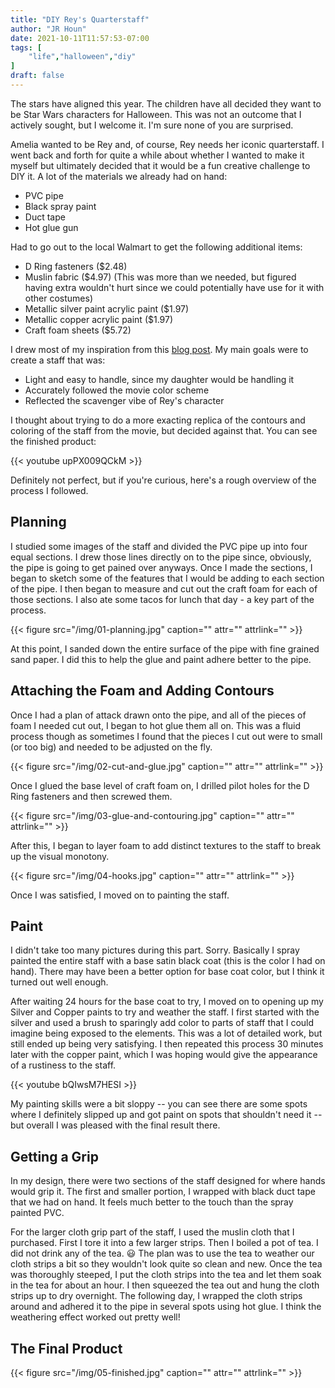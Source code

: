```yaml
---
title: "DIY Rey's Quarterstaff"
author: "JR Houn"
date: 2021-10-11T11:57:53-07:00
tags: [
    "life","halloween","diy"
]
draft: false
---
```


The stars have aligned this year. The children have all decided they want to be Star Wars characters for Halloween. This was not an outcome that I actively sought, but I welcome it. I'm sure none of you are surprised.

Amelia wanted to be Rey and, of course, Rey needs her iconic quarterstaff. I went back and forth for quite a while about whether I wanted to make it myself but ultimately decided that it would be a fun creative challenge to DIY it. A lot of the materials we already had on hand:

* PVC pipe
* Black spray paint
* Duct tape
* Hot glue gun

Had to go out to the local Walmart to get the following additional items:

* D Ring fasteners ($2.48)
* Muslin fabric ($4.97) (This was more than we needed, but figured having extra wouldn't hurt since we could potentially have use for it with other costumes)
* Metallic silver paint acrylic paint ($1.97)
* Metallic copper acrylic paint ($1.97)
* Craft foam sheets ($5.72)

I drew most of my inspiration from this [blog post](http://jillsowell.blogspot.com/2016/01/reys-staff-force-awakens-10-diy-prop.html). My main goals were to create a staff that was:

* Light and easy to handle, since my daughter would be handling it
* Accurately followed the movie color scheme
* Reflected the scavenger vibe of Rey's character

I thought about trying to do a more exacting replica of the contours and coloring of the staff from the movie, but decided against that. You can see the finished product:

{{< youtube upPX009QCkM >}}

Definitely not perfect, but if you're curious, here's a rough overview of the process I followed.

## Planning

I studied some images of the staff and divided the PVC pipe up into four equal sections. I drew those lines directly on to the pipe since, obviously, the pipe is going to get pained over anyways. Once I made the sections, I began to sketch some of the features that I would be adding to each section of the pipe. I then began to measure and cut out the craft foam for each of those sections. I also ate some tacos for lunch that day - a key part of the process.

{{< figure src="/img/01-planning.jpg" caption="" attr="" attrlink="" >}}

At this point, I sanded down the entire surface of the pipe with fine grained sand paper. I did this to help the glue and paint adhere better to the pipe.

## Attaching the Foam and Adding Contours

Once I had a plan of attack drawn onto the pipe, and all of the pieces of foam I needed cut out, I began to hot glue them all on. This was a fluid process though as sometimes I found that the pieces I cut out were to small (or too big) and needed to be adjusted on the fly.

{{< figure src="/img/02-cut-and-glue.jpg" caption="" attr="" attrlink="" >}}

Once I glued the base level of craft foam on, I drilled pilot holes for the D Ring fasteners and then screwed them.

{{< figure src="/img/03-glue-and-contouring.jpg" caption="" attr="" attrlink="" >}}

After this, I began to layer foam to add distinct textures to the staff to break up the visual monotony.

{{< figure src="/img/04-hooks.jpg" caption="" attr="" attrlink="" >}}

Once I was satisfied, I moved on to painting the staff.

## Paint

I didn't take too many pictures during this part. Sorry. Basically I spray painted the entire staff with a base satin black coat (this is the color I had on hand). There may have been a better option for base coat color, but I think it turned out well enough.

After waiting 24 hours for the base coat to try, I moved on to opening up my Silver and Copper paints to try and weather the staff. I first started with the silver and used a brush to sparingly add color to parts of staff that I could imagine being exposed to the elements. This was a lot of detailed work, but still ended up being very satisfying. I then repeated this process 30 minutes later with the copper paint, which I was hoping would give the appearance of a rustiness to the staff.

{{< youtube bQIwsM7HESI >}}

My painting skills were a bit sloppy -- you can see there are some spots where I definitely slipped up and got paint on spots that shouldn't need it -- but overall I was pleased with the final result there.

## Getting a Grip

In my design, there were two sections of the staff designed for where hands would grip it. The first and smaller portion, I wrapped with black duct tape that we had on hand. It feels much better to the touch than the spray painted PVC.

For the larger cloth grip part of the staff, I used the muslin cloth that I purchased. First I tore it into a few larger strips. Then I boiled a pot of tea. I did not drink any of the tea. :smiley: The plan was to use the tea to weather our cloth strips a bit so they wouldn't look quite so clean and new.  Once the tea was thoroughly steeped, I put the cloth strips into the tea and let them soak in the tea for about an hour. I then squeezed the tea out and hung the cloth strips up to dry overnight. The following day, I wrapped the cloth strips around and adhered it to the pipe in several spots using hot glue. I think the weathering effect worked out pretty well!

## The Final Product

{{< figure src="/img/05-finished.jpg" caption="" attr="" attrlink="" >}}
